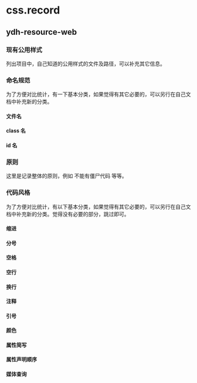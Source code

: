# css.record
## ydh-resource-web
### 现有公用样式
列出项目中，自己知道的公用样式的文件及路径，可以补充其它信息。

### 命名规范
为了方便对比统计，有一下基本分类，如果觉得有其它必要的，可以另行在自己文档中补充新的分类。

#### 文件名

#### class 名

#### id 名

### 原则
这里是记录整体的原则，例如 不能有僵尸代码 等等。

### 代码风格
为了方便对比统计，有以下基本分类，如果觉得有其它必要的，可以另行在自己文档中补充新的分类。觉得没有必要的部分，跳过即可。

#### 缩进

#### 分号

#### 空格

#### 空行

#### 换行

#### 注释

#### 引号

#### 颜色

#### 属性简写

#### 属性声明顺序

#### 媒体查询